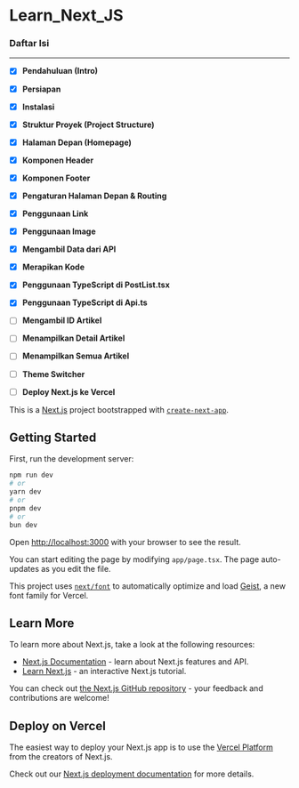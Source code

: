 # Learn_Next_JS
### Daftar Isi
---
- [x] **Pendahuluan (Intro)**
- [x] **Persiapan**
- [x] **Instalasi**
- [x] **Struktur Proyek (Project Structure)**
- [x] **Halaman Depan (Homepage)**
- [x] **Komponen Header**
- [x] **Komponen Footer**
- [x] **Pengaturan Halaman Depan & Routing**
- [x] **Penggunaan Link**
- [x] **Penggunaan Image**
- [x] **Mengambil Data dari API**
- [x] **Merapikan Kode**
- [x] **Penggunaan TypeScript di PostList.tsx**
- [x] **Penggunaan TypeScript di Api.ts**
- [ ] **Mengambil ID Artikel**
- [ ] **Menampilkan Detail Artikel**
- [ ] **Menampilkan Semua Artikel**
- [ ] **Theme Switcher**
- [ ] **Deploy Next.js ke Vercel**



This is a [Next.js](https://nextjs.org) project bootstrapped with [`create-next-app`](https://nextjs.org/docs/app/api-reference/cli/create-next-app).

## Getting Started

First, run the development server:

```bash
npm run dev
# or
yarn dev
# or
pnpm dev
# or
bun dev
```

Open [http://localhost:3000](http://localhost:3000) with your browser to see the result.

You can start editing the page by modifying `app/page.tsx`. The page auto-updates as you edit the file.

This project uses [`next/font`](https://nextjs.org/docs/app/building-your-application/optimizing/fonts) to automatically optimize and load [Geist](https://vercel.com/font), a new font family for Vercel.

## Learn More

To learn more about Next.js, take a look at the following resources:

- [Next.js Documentation](https://nextjs.org/docs) - learn about Next.js features and API.
- [Learn Next.js](https://nextjs.org/learn) - an interactive Next.js tutorial.

You can check out [the Next.js GitHub repository](https://github.com/vercel/next.js) - your feedback and contributions are welcome!

## Deploy on Vercel

The easiest way to deploy your Next.js app is to use the [Vercel Platform](https://vercel.com/new?utm_medium=default-template&filter=next.js&utm_source=create-next-app&utm_campaign=create-next-app-readme) from the creators of Next.js.

Check out our [Next.js deployment documentation](https://nextjs.org/docs/app/building-your-application/deploying) for more details.
